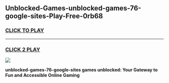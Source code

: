 
## Unblocked-Games-unblocked-games-76-google-sites-Play-Free-0rb68
<h3>
<a href="https://premium76.site?title=unblocked-games-76-google-sites&ref=15A">CLICK TO PLAY</a></h3>
<hr>

<h3>
<a href="https://premium76.site?title=unblocked-games-76-google-sites&ref=15A">CLICK 2 PLAY</a>
  
</h3>

<a href="https://premium76.site?title=unblocked-games-76-google-sites&ref=15A"><img src="https://clearcache.store/games.png"></a>


**unblocked-games-76-google-sites games unblocked: Your Gateway to Fun and Accessible Online Gaming**
